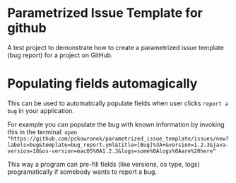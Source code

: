 # Parametrized Issue Template for github

A test project to demonstrate how to create a parametrized issue template (bug report) for a project on GitHub.

# Populating fields automagically

This can be used to automatically populate fields when user clicks `report a bug` in your application.

For example you can populate the bug with known information by invoking this in the terminal:
`open "https://github.com/pskowronek/parametrized_issue_template/issues/new?labels=bug&template=bug_report.yml&title=[Bug]%3A+&version=1.2.3&java-version=18&os-version=macOS%0A1.2.3&logs=some%0Alogs%0Aare%20here"`

This way a program can pre-fill fields (like versions, os type, logs) programatically if somebody wants to report a bug.
